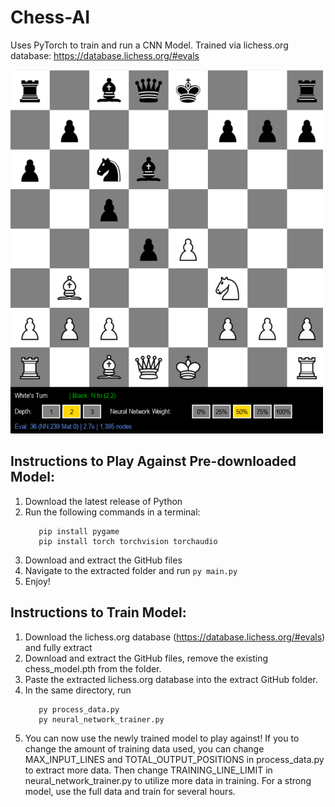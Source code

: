 # Chess-AI

Uses PyTorch to train and run a CNN Model. Trained via lichess.org database: https://database.lichess.org/#evals

<img src="pieces-basic-png/sample_image.png" alt="sample_image.png" width="500"/>

## Instructions to Play Against Pre-downloaded Model: 

1. Download the latest release of Python
2. Run the following commands in a terminal:
   ```
      pip install pygame
      pip install torch torchvision torchaudio
   ```
4. Download and extract the GitHub files
5. Navigate to the extracted folder and run
   ```py main.py```
6. Enjoy!


## Instructions to Train Model:

1. Download the lichess.org database (https://database.lichess.org/#evals) and fully extract
2. Download and extract the GitHub files, remove the existing chess_model.pth from the folder.
3. Paste the extracted lichess.org database into the extract GitHub folder.
4. In the same directory, run
    ```
       py process_data.py
       py neural_network_trainer.py
    ```
5. You can now use the newly trained model to play against! If you to change the amount of training data used, you can change MAX_INPUT_LINES and TOTAL_OUTPUT_POSITIONS in process_data.py to extract more data. Then change TRAINING_LINE_LIMIT in neural_network_trainer.py to utilize more data in training. For a strong model, use the full data and train for several hours.


